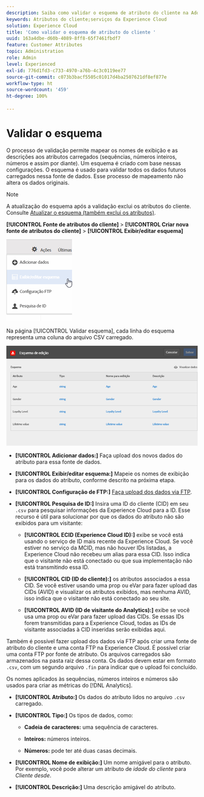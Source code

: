 ```yaml
---
description: Saiba como validar o esquema de atributo do cliente na Adobe Experience Cloud.
keywords: Atributos do cliente;serviços da Experience Cloud
solution: Experience Cloud
title: 'Como validar o esquema de atributo do cliente '
uuid: 163a4dbe-d60b-4089-8ff8-65f7461fbdf7
feature: Customer Attributes
topic: Administration
role: Admin
level: Experienced
exl-id: 776d1fd3-c733-4970-a76b-4c3c0119ee77
source-git-commit: c073b3bacf5505c01017d4ba2507621df8ef877e
workflow-type: ht
source-wordcount: '459'
ht-degree: 100%

---
```


# Validar o esquema

O processo de validação permite mapear os nomes de exibição e as descrições aos atributos carregados (sequências, números inteiros, números e assim por diante). Um esquema é criado com base nessas configurações. O esquema é usado para validar todos os dados futuros carregados nessa fonte de dados. Esse processo de mapeamento não altera os dados originais.

>[!NOTE]
>
>A atualização do esquema após a validação exclui os atributos do cliente. Consulte [Atualizar o esquema (também exclui os atributos)](t-crs-usecase.md#task_6568898BB7C44A42ABFB86532B89063C).

**[!UICONTROL Fonte de atributos do cliente]** > **[!UICONTROL Criar nova fonte de atributos do cliente]** > **[!UICONTROL Exibir/editar esquema]**

![Editar um esquema](assets/view_edit_schema.png)

Na página [!UICONTROL Validar esquema], cada linha do esquema representa uma coluna do arquivo CSV carregado.

![Página Validar esquema na Experience Cloud](assets/06_crs_usecase.png)

* **[!UICONTROL Adicionar dados:]** Faça upload dos novos dados do atributo para essa fonte de dados.

* **[!UICONTROL Exibir/editar esquema:]** Mapeie os nomes de exibição para os dados do atributo, conforme descrito na próxima etapa.

* **[!UICONTROL Configuração de FTP:]** [Faça upload dos dados via FTP](t-upload-attributes-ftp.md#task_591C3B6733424718A62453D2F8ADF73B).

* **[!UICONTROL Pesquisa de ID:]** Insira uma ID do cliente (CID) em seu `.csv` para pesquisar informações da Experience Cloud para a ID. Esse recurso é útil para solucionar por que os dados do atributo não são exibidos para um visitante:

   * **[!UICONTROL ECID (Experience Cloud ID):]** exibe se você está usando o serviço de ID mais recente da Experience Cloud. Se você estiver no serviço da MCID, mas não houver IDs listadas, a Experience Cloud não recebeu um alias para essa CID. Isso indica que o visitante não está conectado ou que sua implementação não está transmitindo essa ID.

   * **[!UICONTROL CID (ID do cliente):]** os atributos associados a essa CID. Se você estiver usando uma prop ou eVar para fazer upload das CIDs (AVID) e visualizar os atributos exibidos, mas nenhuma AVID, isso indica que o visitante não está conectado ao seu site.

   * **[!UICONTROL AVID (ID de visitante do Analytics):]** exibe se você usa uma prop ou eVar para fazer upload das CIDs. Se essas IDs forem transmitidas para a Experience Cloud, todas as IDs de visitante associadas à CID inseridas serão exibidas aqui.

Também é possível fazer upload dos dados via FTP após criar uma fonte de atributo do cliente e uma conta FTP na Experience Cloud. É possível criar uma conta FTP por fonte de atributo. Os arquivos carregados são armazenados na pasta raiz dessa conta. Os dados devem estar em formato `.csv`, com um segundo arquivo `.fin` para indicar que o upload foi concluído.

Os nomes aplicados às sequências, números inteiros e números são usados para criar as métricas do [!DNL Analytics].

* **[!UICONTROL Atributo:]** Os dados do atributo lidos no arquivo `.csv` carregado.

* **[!UICONTROL Tipo:]** Os tipos de dados, como:

   * **Cadeia de caracteres:** uma sequência de caracteres.

   * **Inteiros:** números inteiros.

   * **Números:** pode ter até duas casas decimais.

* **[!UICONTROL Nome de exibição:]** Um nome amigável para o atributo. Por exemplo, você pode alterar um atributo de *idade do cliente* para *Cliente desde*.

* **[!UICONTROL Descrição:]** Uma descrição amigável do atributo.
